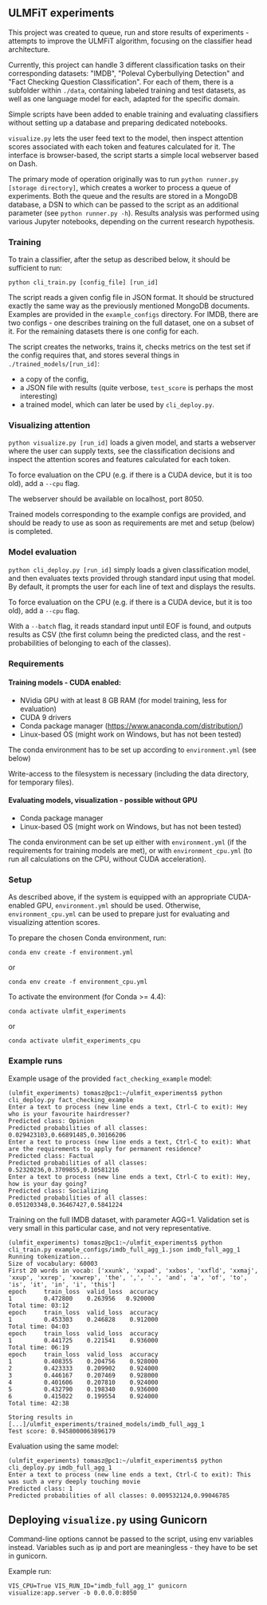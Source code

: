 ## ULMFiT experiments

This project was created to queue, run and store results of experiments -
attempts to improve the ULMFiT algorithm, focusing on the classifier head
architecture.

Currently, this project can handle 3 different classification tasks on their
corresponding datasets: "IMDB", "Poleval Cyberbullying Detection" and "Fact
Checking Question Classification". For each of them, there is a subfolder within
`./data`, containing labeled training and test datasets, as well as one
language model for each, adapted for the specific domain.

Simple scripts have been added to enable training and evaluating classifiers
without setting up a database and preparing dedicated notebooks.

`visualize.py` lets the user feed text to the model, then inspect attention
scores associated with each token and features calculated for it. The interface
is browser-based, the script starts a simple local webserver based on Dash.

The primary mode of operation originally was to run
`python runner.py [storage directory]`, which creates a worker to process a
queue of experiments. Both the queue and the results are stored in a MongoDB
database, a DSN to which can be passed to the script as an additional parameter
(see `python runner.py -h`). Results analysis was performed using various
Jupyter notebooks, depending on the current research hypothesis.



### Training
To train a classifier, after the setup as described below,
it should be sufficient to run:
```
python cli_train.py [config_file] [run_id]
```
The script reads a given config file in JSON format. It should be structured
exactly the same way as the previously mentioned MongoDB documents. Examples are
provided in the `example_configs` directory. For IMDB, there are two configs -
one describes training on the full dataset, one on a subset of it. For the
remaining datasets there is one config for each.

The script creates the networks, trains it, checks metrics on the test set if
the config requires that, and stores several things in
`./trained_models/[run_id]`:

- a copy of the config,
- a JSON file with results (quite verbose, `test_score` is perhaps the most
  interesting)
- a trained model, which can later be used by `cli_deploy.py`.

### Visualizing attention

`python visualize.py [run_id]` loads a given model, and starts a webserver where
the user can supply texts, see the classification decisions and inspect
the attention scores and features calculated for each token.

To force evaluation on the CPU (e.g. if there is a CUDA device, but it is too
old), add a `--cpu` flag.

The webserver should be available on localhost, port 8050.

Trained models corresponding to the example configs are provided, and should be
ready to use as soon as requirements are met and setup (below) is completed.

### Model evaluation

`python cli_deploy.py [run_id]` simply loads a given classification model, and
then evaluates texts provided through standard input using that model. By
default, it prompts the user for each line of text and displays the results.

To force evaluation on the CPU (e.g. if there is a CUDA device, but it is too
old), add a `--cpu` flag.

With a `--batch` flag, it reads standard input until EOF is found, and outputs
results as CSV (the first column being the predicted class, and the rest -
  probabilities of belonging to each of the classes).

### Requirements
#### Training models - CUDA enabled:

- NVidia GPU with at least 8 GB RAM (for model training, less for evaluation)
- CUDA 9 drivers
- Conda package manager (https://www.anaconda.com/distribution/)
- Linux-based OS (might work on Windows, but has not been tested)

The conda environment has to be set up according to `environment.yml` (see below)

Write-access to the filesystem is necessary (including the data directory, for temporary files).
#### Evaluating models, visualization - possible without GPU

- Conda package manager
- Linux-based OS (might work on Windows, but has not been tested)

The conda environment can be set up either with `environment.yml`
(if the requirements for training models are met), or with `environment_cpu.yml`
(to run all calculations on the CPU, without CUDA acceleration).


### Setup
As described above, if the system is equipped with an appropriate CUDA-enabled
GPU, `environment.yml` should be used. Otherwise, `environment_cpu.yml` can
be used to prepare just for evaluating and visualizing attention scores.

To prepare the chosen Conda environment, run:
```
conda env create -f environment.yml
```
or
```
conda env create -f environment_cpu.yml
```


To activate the environment (for Conda >= 4.4):
```
conda activate ulmfit_experiments
```
or
```
conda activate ulmfit_experiments_cpu
```
### Example runs
Example usage of the provided `fact_checking_example` model:
```
(ulmfit_experiments) tomasz@pc1:~/ulmfit_experiments$ python cli_deploy.py fact_checking_example
Enter a text to process (new line ends a text, Ctrl-C to exit): Hey who is your favourite hairdresser?                                           
Predicted class: Opinion
Predicted probabilities of all classes: 0.029423103,0.66891485,0.30166206
Enter a text to process (new line ends a text, Ctrl-C to exit): What are the requirements to apply for permanent residence?
Predicted class: Factual
Predicted probabilities of all classes: 0.52320236,0.3709855,0.10581216
Enter a text to process (new line ends a text, Ctrl-C to exit): Hey, how is your day going?
Predicted class: Socializing
Predicted probabilities of all classes: 0.051203348,0.36467427,0.5841224
```

Training on the full IMDB dataset, with parameter AGG=1. Validation set is very small in this particular case, and not very representative.
```
(ulmfit_experiments) tomasz@pc1:~/ulmfit_experiments$ python cli_train.py example_configs/imdb_full_agg_1.json imdb_full_agg_1
Running tokenization...
Size of vocabulary: 60003                                                                                                                        
First 20 words in vocab: ['xxunk', 'xxpad', 'xxbos', 'xxfld', 'xxmaj', 'xxup', 'xxrep', 'xxwrep', 'the', ',', '.', 'and', 'a', 'of', 'to', 'is', 'it', 'in', 'i', 'this']
epoch     train_loss  valid_loss  accuracy
1         0.472800    0.263956   0.920000                                      
Total time: 03:12
epoch     train_loss  valid_loss  accuracy
1         0.453303    0.246828    0.912000
Total time: 04:03
epoch     train_loss  valid_loss  accuracy
1         0.441725    0.221541    0.936000
Total time: 06:19
epoch     train_loss  valid_loss  accuracy
1         0.408355    0.204756    0.928000
2         0.423333    0.209902    0.924000
3         0.446167    0.207469    0.928000
4         0.401606    0.207810    0.924000
5         0.432790    0.198340    0.936000
6         0.415022    0.199554    0.924000
Total time: 42:38

Storing results in [...]/ulmfit_experiments/trained_models/imdb_full_agg_1
Test score: 0.9458000063896179
```
Evaluation using the same model:
```
(ulmfit_experiments) tomasz@pc1:~/ulmfit_experiments$ python cli_deploy.py imdb_full_agg_1
Enter a text to process (new line ends a text, Ctrl-C to exit): This was such a very deeply touching movie                                       
Predicted class: 1
Predicted probabilities of all classes: 0.009532124,0.99046785
```

## Deploying `visualize.py` using Gunicorn

Command-line options cannot be passed to the script, using env variables instead.
Variables such as ip and port are meaningless - they have to be set in gunicorn.

Example run:

```
VIS_CPU=True VIS_RUN_ID="imdb_full_agg_1" gunicorn visualize:app.server -b 0.0.0.0:8050
```
